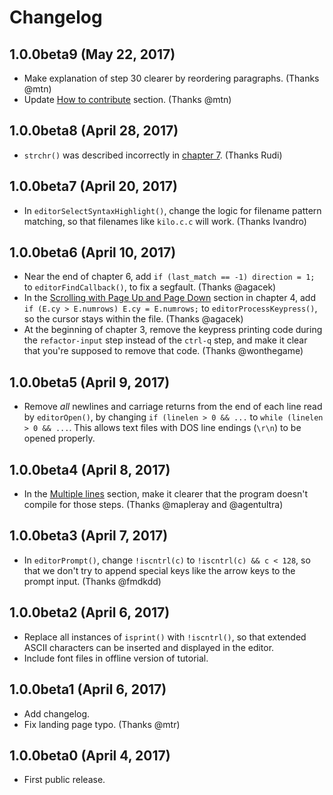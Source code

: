 # Changelog

## 1.0.0beta9 (May 22, 2017)

* Make explanation of step 30 clearer by reordering paragraphs. (Thanks @mtn)
* Update [How to contribute](http://viewsourcecode.org/snaptoken/kilo/08.appendices.html#how-to-contribute)
  section. (Thanks @mtn)

## 1.0.0beta8 (April 28, 2017)

* `strchr()` was described incorrectly in
  [chapter 7](http://viewsourcecode.org/snaptoken/kilo/07.syntaxHighlighting.html#colorful-numbers).
  (Thanks Rudi)

## 1.0.0beta7 (April 20, 2017)

* In `editorSelectSyntaxHighlight()`, change the logic for filename pattern
  matching, so that filenames like `kilo.c.c` will work. (Thanks Ivandro)

## 1.0.0beta6 (April 10, 2017)

* Near the end of chapter 6, add `if (last_match == -1) direction = 1;` to
  `editorFindCallback()`, to fix a segfault. (Thanks @agacek)
* In the [Scrolling with Page Up and Page Down](http://viewsourcecode.org/snaptoken/kilo/04.aTextViewer.html#scrolling-with-page-up-and-page-down)
  section in chapter 4, add `if (E.cy > E.numrows) E.cy = E.numrows;` to
  `editorProcessKeypress()`, so the cursor stays within the file. (Thanks
  @agacek)
* At the beginning of chapter 3, remove the keypress printing code during the
  `refactor-input` step instead of the `ctrl-q` step, and make it clear that
  you're supposed to remove that code. (Thanks @wonthegame)

## 1.0.0beta5 (April 9, 2017)

* Remove *all* newlines and carriage returns from the end of each line read by
  `editorOpen()`, by changing `if (linelen > 0 && ...` to
  `while (linelen > 0 && ...`. This allows text files with DOS line endings
  (`\r\n`) to be opened properly.

## 1.0.0beta4 (April 8, 2017)

* In the [Multiple lines](http://viewsourcecode.org/snaptoken/kilo/04.aTextViewer.html#multiple-lines)
  section, make it clearer that the program doesn't compile for those steps.
  (Thanks @mapleray and @agentultra)

## 1.0.0beta3 (April 7, 2017)

* In `editorPrompt()`, change `!iscntrl(c)` to `!iscntrl(c) && c < 128`, so
  that we don't try to append special keys like the arrow keys to the prompt
  input. (Thanks @fmdkdd)

## 1.0.0beta2 (April 6, 2017)

* Replace all instances of `isprint()` with `!iscntrl()`, so that extended
  ASCII characters can be inserted and displayed in the editor.
* Include font files in offline version of tutorial.

## 1.0.0beta1 (April 6, 2017)

* Add changelog.
* Fix landing page typo. (Thanks @mtr)

## 1.0.0beta0 (April 4, 2017)

* First public release.

